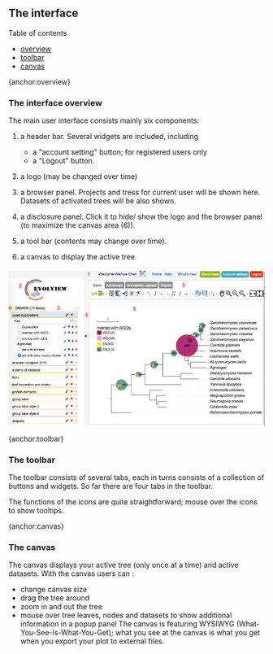 ## The interface

Table of contents
* [overview](#overview)
* [toolbar](#toolbar)
* [canvas](#canvas)

{anchor:overview}
### The interface overview

The main user interface consists mainly six components:

1. a header bar. Several widgets are included, including
   * a "account setting" button; for registered users only
   * a "Logout" button.

2. a logo (may be changed over time)
3. a browser panel. Projects and tress for current user will be shown here. Datasets of activated trees will be also shown.
4. a disclosure panel. Click it to hide/ show the logo and the browser panel (to maximize the canvas area (6)).
5. a tool bar (contents may change over time).
6. a canvas to display the active tree.

![](images/TheInterface_interface_overview.png)

{anchor:toolbar}
### The toolbar
The toolbar consists of several tabs, each in turns consists of a collection of buttons and widgets. So far there are four tabs in the toolbar.

The functions of the icons are quite straightforward; mouse over the icons to show tooltips.

{anchor:canvas}
### The canvas

The canvas displays your active tree (only once at a time) and active datasets. With the canvas users can :
* change canvas size
* drag the tree around
* zoom in and out the tree
* mouse over tree leaves, nodes and datasets to show additional information in a popup panel
The canvas is featuring WYSIWYG (What-You-See-Is-What-You-Get); what you see at the canvas is what you get when you export your plot to external files.
